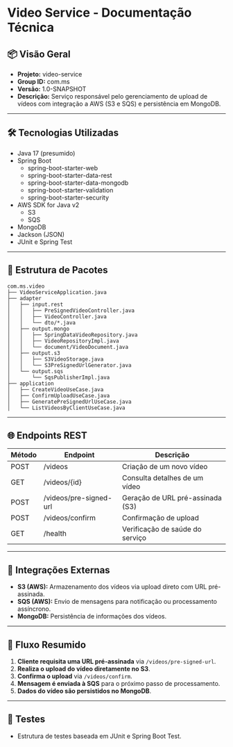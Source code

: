 
# Video Service - Documentação Técnica

## 📦 Visão Geral

- **Projeto:** video-service
- **Group ID:** com.ms
- **Versão:** 1.0-SNAPSHOT
- **Descrição:** Serviço responsável pelo gerenciamento de upload de vídeos com integração a AWS (S3 e SQS) e persistência em MongoDB.

---

## 🛠️ Tecnologias Utilizadas

- Java 17 (presumido)
- Spring Boot
  - spring-boot-starter-web
  - spring-boot-starter-data-rest
  - spring-boot-starter-data-mongodb
  - spring-boot-starter-validation
  - spring-boot-starter-security
- AWS SDK for Java v2
  - S3
  - SQS
- MongoDB
- Jackson (JSON)
- JUnit e Spring Test

---

## 📁 Estrutura de Pacotes

```
com.ms.video
├── VideoServiceApplication.java
├── adapter
│   ├── input.rest
│   │   ├── PreSignedVideoController.java
│   │   ├── VideoController.java
│   │   └── dto/*.java
│   ├── output.mongo
│   │   ├── SpringDataVideoRepository.java
│   │   ├── VideoRepositoryImpl.java
│   │   └── document/VideoDocument.java
│   ├── output.s3
│   │   ├── S3VideoStorage.java
│   │   └── S3PreSignedUrlGenerator.java
│   └── output.sqs
│       └── SqsPublisherImpl.java
├── application
│   ├── CreateVideoUseCase.java
│   ├── ConfirmUploadUseCase.java
│   ├── GeneratePreSignedUrlUseCase.java
│   └── ListVideosByClientUseCase.java
```

---

## 🌐 Endpoints REST

| Método | Endpoint                    | Descrição                          |
|--------|-----------------------------|------------------------------------|
| POST   | /videos                     | Criação de um novo vídeo           |
| GET    | /videos/{id}               | Consulta detalhes de um vídeo      |
| POST   | /videos/pre-signed-url      | Geração de URL pré-assinada (S3)   |
| POST   | /videos/confirm             | Confirmação de upload              |
| GET    | /health                     | Verificação de saúde do serviço    |

---

## 🔁 Integrações Externas

- **S3 (AWS):** Armazenamento dos vídeos via upload direto com URL pré-assinada.
- **SQS (AWS):** Envio de mensagens para notificação ou processamento assíncrono.
- **MongoDB:** Persistência de informações dos vídeos.

---

## 🔄 Fluxo Resumido

1. **Cliente requisita uma URL pré-assinada** via `/videos/pre-signed-url`.
2. **Realiza o upload do vídeo diretamente no S3**.
3. **Confirma o upload** via `/videos/confirm`.
4. **Mensagem é enviada à SQS** para o próximo passo de processamento.
5. **Dados do vídeo são persistidos no MongoDB**.

---

## 🧪 Testes

- Estrutura de testes baseada em JUnit e Spring Boot Test.

